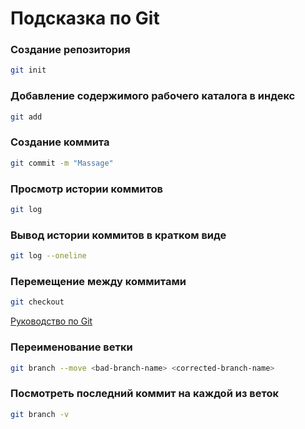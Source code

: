 # Подсказка по Git
### Создание репозитория
```sh
git init
```
### Добавление содержимого рабочего каталога в индекс
```sh
git add
```
### Создание коммита
```sh
git commit -m "Massage"
```
### Просмотр истории коммитов
```sh
git log
```
### Вывод истории коммитов в кратком виде
```sh
git log --oneline
```
### Перемещение между коммитами
```sh
git checkout
```
[Руководство по Git](https://git-scm.com/book/en/v2)
### Переименование ветки
```sh
git branch --move <bad-branch-name> <corrected-branch-name>
```
### Посмотреть последний коммит на каждой из веток
```sh
git branch -v
```
